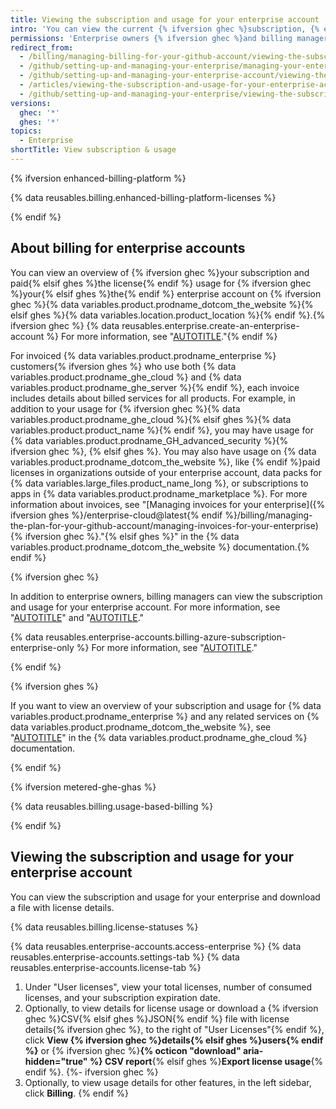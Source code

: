 ```yaml
---
title: Viewing the subscription and usage for your enterprise account
intro: 'You can view the current {% ifversion ghec %}subscription, {% endif %}license usage{% ifversion ghec %}, invoices, payment history, and other billing information{% endif %} for {% ifversion ghec %}your enterprise account{% elsif ghes %}{% data variables.location.product_location_enterprise %}{% endif %}.'
permissions: 'Enterprise owners {% ifversion ghec %}and billing managers {% endif %}can access and manage all billing settings for enterprise accounts.'
redirect_from:
  - /billing/managing-billing-for-your-github-account/viewing-the-subscription-and-usage-for-your-enterprise-account
  - /github/setting-up-and-managing-your-enterprise/managing-your-enterprise-account/viewing-the-subscription-and-usage-for-your-enterprise-account
  - /github/setting-up-and-managing-your-enterprise-account/viewing-the-subscription-and-usage-for-your-enterprise-account
  - /articles/viewing-the-subscription-and-usage-for-your-enterprise-account
  - /github/setting-up-and-managing-your-enterprise/viewing-the-subscription-and-usage-for-your-enterprise-account
versions:
  ghec: '*'
  ghes: '*'
topics:
  - Enterprise
shortTitle: View subscription & usage
---
```


{% ifversion enhanced-billing-platform %}

{% data reusables.billing.enhanced-billing-platform-licenses %}

{% endif %}

## About billing for enterprise accounts

You can view an overview of {% ifversion ghec %}your subscription and paid{% elsif ghes %}the license{% endif %} usage for {% ifversion ghec %}your{% elsif ghes %}the{% endif %} enterprise account on {% ifversion ghec %}{% data variables.product.prodname_dotcom_the_website %}{% elsif ghes %}{% data variables.location.product_location %}{% endif %}.{% ifversion ghec %} {% data reusables.enterprise.create-an-enterprise-account %} For more information, see "[AUTOTITLE](/enterprise-cloud@latest/admin/managing-your-enterprise-account/creating-an-enterprise-account)."{% endif %}

For invoiced {% data variables.product.prodname_enterprise %} customers{% ifversion ghes %} who use both {% data variables.product.prodname_ghe_cloud %} and {% data variables.product.prodname_ghe_server %}{% endif %}, each invoice includes details about billed services for all products. For example, in addition to your usage for {% ifversion ghec %}{% data variables.product.prodname_ghe_cloud %}{% elsif ghes %}{% data variables.product.product_name %}{% endif %}, you may have usage for {% data variables.product.prodname_GH_advanced_security %}{% ifversion ghec %}, {% elsif ghes %}. You may also have usage on {% data variables.product.prodname_dotcom_the_website %}, like {% endif %}paid licenses in organizations outside of your enterprise account, data packs for {% data variables.large_files.product_name_long %}, or subscriptions to apps in {% data variables.product.prodname_marketplace %}. For more information about invoices, see "[Managing invoices for your enterprise]({% ifversion ghes %}/enterprise-cloud@latest{% endif %}/billing/managing-the-plan-for-your-github-account/managing-invoices-for-your-enterprise){% ifversion ghec %}."{% elsif ghes %}" in the {% data variables.product.prodname_dotcom_the_website %} documentation.{% endif %}

{% ifversion ghec %}

In addition to enterprise owners, billing managers can view the subscription and usage for your enterprise account. For more information, see "[AUTOTITLE](/admin/user-management/managing-users-in-your-enterprise/roles-in-an-enterprise#billing-manager)" and "[AUTOTITLE](/admin/user-management/managing-users-in-your-enterprise/inviting-people-to-manage-your-enterprise)."

{% data reusables.enterprise-accounts.billing-azure-subscription-enterprise-only %} For more information, see "[AUTOTITLE](/billing/managing-the-plan-for-your-github-account/connecting-an-azure-subscription)."

{% endif %}

{% ifversion ghes %}

If you want to view an overview of your subscription and usage for {% data variables.product.prodname_enterprise %} and any related services on {% data variables.product.prodname_dotcom_the_website %}, see "[AUTOTITLE](/enterprise-cloud@latest/billing/managing-the-plan-for-your-github-account/viewing-the-subscription-and-usage-for-your-enterprise-account)" in the {% data variables.product.prodname_ghe_cloud %} documentation.

{% endif %}

{% ifversion metered-ghe-ghas %}

{% data reusables.billing.usage-based-billing %}

{% endif %}

## Viewing the subscription and usage for your enterprise account

You can view the subscription and usage for your enterprise and download a file with license details.

{% data reusables.billing.license-statuses %}

{% data reusables.enterprise-accounts.access-enterprise %}
{% data reusables.enterprise-accounts.settings-tab %}
{% data reusables.enterprise-accounts.license-tab %}
1. Under "User licenses", view your total licenses, number of consumed licenses, and your subscription expiration date.
1. Optionally, to view details for license usage or download a {% ifversion ghec %}CSV{% elsif ghes %}JSON{% endif %} file with license details{% ifversion ghec %}, to the right of "User Licenses"{% endif %}, click **View {% ifversion ghec %}details{% elsif ghes %}users{% endif %}** or {% ifversion ghec %}**{% octicon "download" aria-hidden="true" %} CSV report**{% elsif ghes %}**Export license usage**{% endif %}.
{%- ifversion ghec %}
1. Optionally, to view usage details for other features, in the left sidebar, click **Billing**.
{% endif %}
